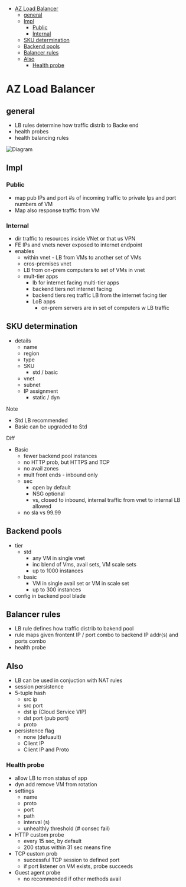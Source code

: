 - [AZ Load Balancer](#az-load-balancer)
  - [general](#general)
  - [Impl](#impl)
    - [Public](#public)
    - [Internal](#internal)
  - [SKU determination](#sku-determination)
  - [Backend pools](#backend-pools)
  - [Balancer rules](#balancer-rules)
  - [Also](#also)
    - [Health probe](#health-probe)
# AZ Load Balancer

## general
* LB rules determine how traffic distrib to Backe end
* health probes
* health balancing rules

![Diagram](https://docs.microsoft.com/en-us/learn/wwl-azure/configure-azure-load-balancer/media/load-balancer-4caf947b.png)

## Impl
### Public
* map pub IPs and port #s of incoming traffic to private Ips and port numbers of VM
* Map also response traffic from VM
### Internal
* dir traffic to resources inside VNet or that us VPN 
* FE IPs and vnets never exposed to internet endpoint
* enables
  * within vnet - LB from VMs to another set of VMs
  * cros-premises vnet
  * LB from on-prem computers to set of VMs in vnet
  * mult-tier apps
    * lb for internet facing multi-tier apps
    * backend tiers not internet facing
    * backend tiers req traffic LB from the internet facing tier
    * LoB apps
      * on-prem servers are in set of computers w LB traffic

## SKU determination
* details
  * name
  * region
  * type
  * SKU
    * std / basic
  * vnet 
  * subnet
  * IP assignment
    * static / dyn

Note
* Std LB recommended
* Basic can be upgraded to Std

Diff
* Basic
  * fewer backend pool instances
  * no HTTP prob, but HTTPS and TCP
  * no avail zones
  * mult front ends - inbound only
  * sec
    * open by default
    * NSG optional
    * vs, closed to inbound, internal traffic from vnet to internal LB allowed
  * no sla vs 99.99

## Backend pools

* tier
  * std
    * any VM in single vnet
    * inc blend of Vms, avail sets, VM scale sets
    * up to 1000 instances
  * basic
    * VM in single avail set or VM in scale set
    * up to 300 instances
* config in backend pool blade
  
## Balancer rules
* LB rule defines how traffic distrib to bakend pool
* rule maps given frontent IP / port combo to backend IP addr(s) and ports combo
* health probe

## Also
* LB can be used in conjuction with NAT rules
* session persistence
* 5-tuple hash
  * src ip
  * src port
  * dst ip (Cloud Service VIP)
  * dst port (pub port)
  * proto
* persistence flag
  * none (defuault)
  * Client IP
  * Client IP and Proto

### Health probe
* allow LB to mon status of app
* dyn add  remove VM from rotation 
* settings
  * name
  * proto
  * port
  * path 
  * interval (s)
  * unhealthly threshold (# consec fail)
* HTTP custom probe
  * every 15 sec, by default
  * 200 status within 31 sec means fine
* TCP custom prob
  * successful TCP session to defined port
  * if port listener on VM exists, probe succeeds
* Guest agent probe 
  * no recommended if other methods avail
